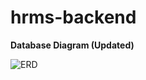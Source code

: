 # hrms-backend

**Database Diagram (Updated)**

![ERD](https://user-images.githubusercontent.com/79416722/122821931-1ca7c480-d2e6-11eb-9f08-b38f75b94c3d.png)

